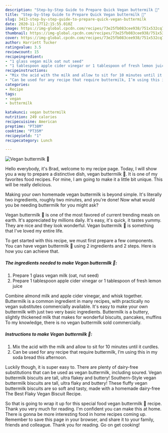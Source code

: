 ```yaml
---
description: "Step-by-Step Guide to Prepare Quick Vegan buttermilk 🌱"
title: "Step-by-Step Guide to Prepare Quick Vegan buttermilk 🌱"
slug: 3413-step-by-step-guide-to-prepare-quick-vegan-buttermilk
date: 2020-11-17T12:15:55.010Z
image: https://img-global.cpcdn.com/recipes/73e25fb083cee938/751x532cq70/vegan-buttermilk-🌱-recipe-main-photo.jpg
thumbnail: https://img-global.cpcdn.com/recipes/73e25fb083cee938/751x532cq70/vegan-buttermilk-🌱-recipe-main-photo.jpg
cover: https://img-global.cpcdn.com/recipes/73e25fb083cee938/751x532cq70/vegan-buttermilk-🌱-recipe-main-photo.jpg
author: Harriett Tucker
ratingvalue: 3.5
reviewcount: 15
recipeingredient:
- "1 glass vegan milk oat nut seed"
- "1 tablespoon apple cider vinegar or 1 tablespoon of fresh lemon juice"
recipeinstructions:
- "Mix the acid with the milk and allow to sit for 10 minutes until it curdles."
- "Can be used for any recipe that require buttermilk, I’m using this in my soda bread this afternoon."
categories:
- Recipe
tags:
- vegan
- buttermilk

katakunci: vegan buttermilk 
nutrition: 249 calories
recipecuisine: American
preptime: "PT38M"
cooktime: "PT35M"
recipeyield: "1"
recipecategory: Lunch

---
```



![Vegan buttermilk 🌱](https://img-global.cpcdn.com/recipes/73e25fb083cee938/751x532cq70/vegan-buttermilk-🌱-recipe-main-photo.jpg)

Hello everybody, it's Brad, welcome to my recipe page. Today, I will show you a way to prepare a distinctive dish, vegan buttermilk 🌱. It is one of my favorites food recipes. For mine, I am going to make it a little bit unique. This will be really delicious.

Making your own homemade vegan buttermilk is beyond simple. It&#39;s literally two ingredients, roughly two minutes, and you&#39;re done! Now what would you be needing buttermilk for you might ask?

Vegan buttermilk 🌱 is one of the most favored of current trending meals on earth. It's appreciated by millions daily. It's easy, it's quick, it tastes yummy. They are nice and they look wonderful. Vegan buttermilk 🌱 is something that I've loved my entire life.


To get started with this recipe, we must first prepare a few components. You can have vegan buttermilk 🌱 using 2 ingredients and 2 steps. Here is how you can achieve that.

<!--inarticleads1-->

##### The ingredients needed to make Vegan buttermilk 🌱:

1. Prepare 1 glass vegan milk (oat, nut seed)
1. Prepare 1 tablespoon apple cider vinegar or 1 tablespoon of fresh lemon juice


Combine almond milk and apple cider vinegar, and whisk together. Buttermilk is a common ingredient in many recipes, with practically no vegan substitutes commercially available. It&#39;s easy to make your own buttermilk with just two very basic ingredients. Buttermilk is a buttery, slightly thickened milk that makes for wonderful biscuits, pancakes, muffins To my knowledge, there is no vegan buttermilk sold commercially. 

<!--inarticleads2-->

##### Instructions to make Vegan buttermilk 🌱:

1. Mix the acid with the milk and allow to sit for 10 minutes until it curdles.
1. Can be used for any recipe that require buttermilk, I’m using this in my soda bread this afternoon.


Luckily though, it is super easy to. There are plenty of dairy-free substitutions that can be used as vegan buttermilk, including soured. Vegan buttermilk biscuits are tall, ultra flakey and buttery! Southern-Style vegan buttermilk biscuits are tall, ultra flaky and buttery! These fluffy vegan buttermilk biscuits are so soft and tasty, made with a homemade dairy-free The Best Flaky Vegan Biscuit Recipe. 

So that is going to wrap it up for this special food vegan buttermilk 🌱 recipe. Thank you very much for reading. I'm confident you can make this at home. There is gonna be more interesting food in home recipes coming up. Remember to save this page in your browser, and share it to your family, friends and colleague. Thank you for reading. Go on get cooking!
